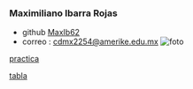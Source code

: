 ### Maximiliano Ibarra Rojas

- github [MaxIb62](https://github.com/MaxIb62)
- correo : cdmx2254@amerike.edu.mx
![foto](https://cdn.discordapp.com/attachments/884409586977763328/1011658949092708392/IMG_1350.jpeg)

[practica](./practica/README.md)

[tabla](./tabla/ventaconsolas.xlsx)